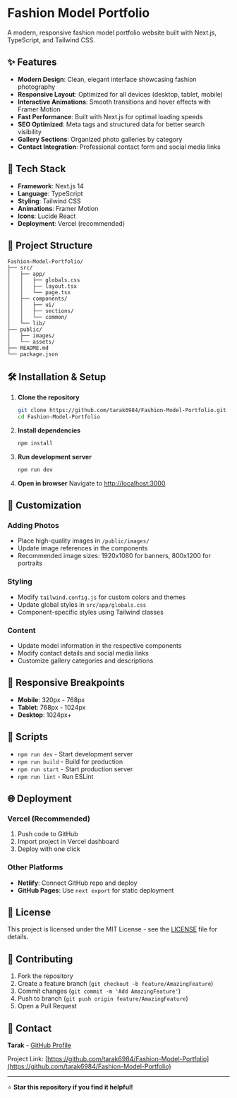 # Fashion Model Portfolio

A modern, responsive fashion model portfolio website built with Next.js, TypeScript, and Tailwind CSS.

## ✨ Features

- **Modern Design**: Clean, elegant interface showcasing fashion photography
- **Responsive Layout**: Optimized for all devices (desktop, tablet, mobile)
- **Interactive Animations**: Smooth transitions and hover effects with Framer Motion
- **Fast Performance**: Built with Next.js for optimal loading speeds
- **SEO Optimized**: Meta tags and structured data for better search visibility
- **Gallery Sections**: Organized photo galleries by category
- **Contact Integration**: Professional contact form and social media links

## 🚀 Tech Stack

- **Framework**: Next.js 14
- **Language**: TypeScript
- **Styling**: Tailwind CSS
- **Animations**: Framer Motion
- **Icons**: Lucide React
- **Deployment**: Vercel (recommended)

## 📁 Project Structure

```
Fashion-Model-Portfolio/
├── src/
│   ├── app/
│   │   ├── globals.css
│   │   ├── layout.tsx
│   │   └── page.tsx
│   ├── components/
│   │   ├── ui/
│   │   ├── sections/
│   │   └── common/
│   └── lib/
├── public/
│   ├── images/
│   └── assets/
├── README.md
└── package.json
```

## 🛠️ Installation & Setup

1. **Clone the repository**
   ```bash
   git clone https://github.com/tarak6984/Fashion-Model-Portfolio.git
   cd Fashion-Model-Portfolio
   ```

2. **Install dependencies**
   ```bash
   npm install
   ```

3. **Run development server**
   ```bash
   npm run dev
   ```

4. **Open in browser**
   Navigate to [http://localhost:3000](http://localhost:3000)

## 🎨 Customization

### Adding Photos
- Place high-quality images in `/public/images/`
- Update image references in the components
- Recommended image sizes: 1920x1080 for banners, 800x1200 for portraits

### Styling
- Modify `tailwind.config.js` for custom colors and themes
- Update global styles in `src/app/globals.css`
- Component-specific styles using Tailwind classes

### Content
- Update model information in the respective components
- Modify contact details and social media links
- Customize gallery categories and descriptions

## 📱 Responsive Breakpoints

- **Mobile**: 320px - 768px
- **Tablet**: 768px - 1024px
- **Desktop**: 1024px+

## 🔧 Scripts

- `npm run dev` - Start development server
- `npm run build` - Build for production
- `npm run start` - Start production server
- `npm run lint` - Run ESLint

## 🌐 Deployment

### Vercel (Recommended)
1. Push code to GitHub
2. Import project in Vercel dashboard
3. Deploy with one click

### Other Platforms
- **Netlify**: Connect GitHub repo and deploy
- **GitHub Pages**: Use `next export` for static deployment

## 📄 License

This project is licensed under the MIT License - see the [LICENSE](LICENSE) file for details.

## 🤝 Contributing

1. Fork the repository
2. Create a feature branch (`git checkout -b feature/AmazingFeature`)
3. Commit changes (`git commit -m 'Add AmazingFeature'`)
4. Push to branch (`git push origin feature/AmazingFeature`)
5. Open a Pull Request

## 📧 Contact

**Tarak** - [GitHub Profile](https://github.com/tarak6984)

Project Link: [https://github.com/tarak6984/Fashion-Model-Portfolio](https://github.com/tarak6984/Fashion-Model-Portfolio)

---

⭐ **Star this repository if you find it helpful!**